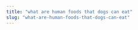 ```yaml
---
title: "what are human foods that dogs can eat"
slug: "what-are-human-foods-that-dogs-can-eat"
---
```


